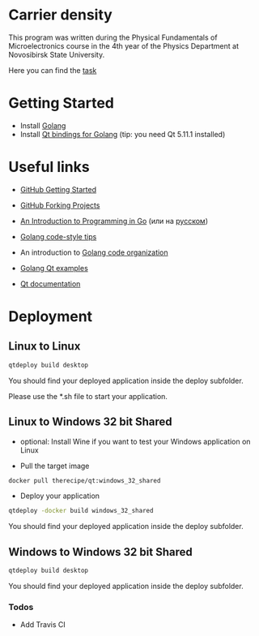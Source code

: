 # Carrier density

This program was written during the Physical Fundamentals of Microelectronics course in the 4th year of the Physics Department at Novosibirsk State University.

Here you can find the [task]

# Getting Started

  - Install [Golang]
  - Install [Qt bindings for Golang] (tip: you need Qt 5.11.1 installed)

# Useful links
  - [GitHub Getting Started]
  - [GitHub Forking Projects]
  
  - [An Introduction to Programming in Go] (или на [русском](http://golang-book.ru/))
  - [Golang code-style tips]
  - An introduction to [Golang code organization]
  
  - [Golang Qt examples]
  - [Qt documentation]


# Deployment

## Linux to Linux

```sh
qtdeploy build desktop
```

You should find your deployed application inside the deploy subfolder.

Please use the \*.sh file to start your application.

## Linux to Windows 32 bit Shared

- optional: Install Wine if you want to test your Windows application on Linux

- Pull the target image

```sh
docker pull therecipe/qt:windows_32_shared
```

- Deploy your application

```sh
qtdeploy -docker build windows_32_shared
```

You should find your deployed application inside the deploy subfolder.

## Windows to Windows 32 bit Shared

```sh
qtdeploy build desktop
```

You should find your deployed application inside the deploy subfolder.


### Todos

  - Add Travis CI

[//]: # (These are reference links used in the body of this note and get stripped out when the markdown processor does its job. There is no need to format nicely because it shouldn't be seen. Thanks SO - http://stackoverflow.com/questions/4823468/store-comments-in-markdown-syntax)


   [task]: <https://github.com/moonlightnvkz/carrierconcentration/task.pdf>
   [Golang]: <https://golang.org/doc/install>
   [Qt bindings for Golang]: <https://github.com/therecipe/qt>
   [An Introduction to Programming in Go]: <https://www.golang-book.com/books/intro>
   [Golang code-style tips]: <https://golang.org/doc/effective_go.html>
   [Golang code organization]: <https://golang.org/doc/code.html>
   [GitHub Getting Started]: <https://guides.github.com/activities/hello-world/>
   [GitHub Forking Projects]: <https://guides.github.com/activities/forking/>
   [Golang Qt examples]: <https://github.com/therecipe/examples>
   [Qt documentation]: <https://doc.qt.io/qt-5.11/>